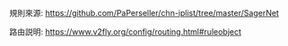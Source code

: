 規則來源:
https://github.com/PaPerseller/chn-iplist/tree/master/SagerNet

路由説明:
https://www.v2fly.org/config/routing.html#ruleobject
